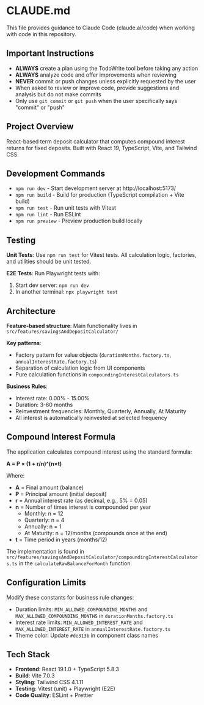 # CLAUDE.md

This file provides guidance to Claude Code (claude.ai/code) when working with code in this repository.

## Important Instructions

- **ALWAYS** create a plan using the TodoWrite tool before taking any action
- **ALWAYS** analyze code and offer improvements when reviewing
- **NEVER** commit or push changes unless explicitly requested by the user
- When asked to review or improve code, provide suggestions and analysis but do not make commits
- Only use `git commit` or `git push` when the user specifically says "commit" or "push"

## Project Overview

React-based term deposit calculator that computes compound interest returns for fixed deposits. Built with React 19, TypeScript, Vite, and Tailwind CSS.

## Development Commands

- `npm run dev` - Start development server at http://localhost:5173/
- `npm run build` - Build for production (TypeScript compilation + Vite build)
- `npm run test` - Run unit tests with Vitest
- `npm run lint` - Run ESLint
- `npm run preview` - Preview production build locally

## Testing

**Unit Tests**: Use `npm run test` for Vitest tests. All calculation logic, factories, and utilities should be unit tested.

**E2E Tests**: Run Playwright tests with:
1. Start dev server: `npm run dev` 
2. In another terminal: `npx playwright test`

## Architecture

**Feature-based structure**: Main functionality lives in `src/features/savingsAndDepositCalculator/`

**Key patterns**:
- Factory pattern for value objects (`durationMonths.factory.ts`, `annualInterestRate.factory.ts`)
- Separation of calculation logic from UI components
- Pure calculation functions in `compoundingInterestCalculators.ts`

**Business Rules**:
- Interest rate: 0.00% - 15.00%
- Duration: 3-60 months
- Reinvestment frequencies: Monthly, Quarterly, Annually, At Maturity
- All interest is automatically reinvested at selected frequency

## Compound Interest Formula

The application calculates compound interest using the standard formula:

**A = P × (1 + r/n)^(n×t)**

Where:
- **A** = Final amount (balance)
- **P** = Principal amount (initial deposit)
- **r** = Annual interest rate (as decimal, e.g., 5% = 0.05)
- **n** = Number of times interest is compounded per year
  - Monthly: n = 12
  - Quarterly: n = 4
  - Annually: n = 1
  - At Maturity: n = 12/months (compounds once at the end)
- **t** = Time period in years (months/12)

The implementation is found in `src/features/savingsAndDepositCalculator/compoundingInterestCalculators.ts` in the `calculateRawBalanceForMonth` function.

## Configuration Limits

Modify these constants for business rule changes:
- Duration limits: `MIN_ALLOWED_COMPOUNDING_MONTHS` and `MAX_ALLOWED_COMPOUNDING_MONTHS` in `durationMonths.factory.ts`
- Interest rate limits: `MIN_ALLOWED_INTEREST_RATE` and `MAX_ALLOWED_INTEREST_RATE` in `annualInterestRate.factory.ts`
- Theme color: Update `#de313b` in component class names

## Tech Stack

- **Frontend**: React 19.1.0 + TypeScript 5.8.3
- **Build**: Vite 7.0.3
- **Styling**: Tailwind CSS 4.1.11
- **Testing**: Vitest (unit) + Playwright (E2E)
- **Code Quality**: ESLint + Prettier